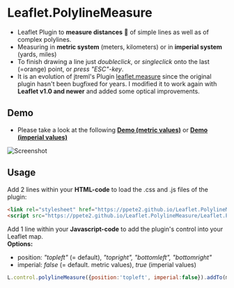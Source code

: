# Leaflet.PolylineMeasure
* Leaflet Plugin to **measure distances** :triangular_ruler: of simple lines as well as of complex polylines.
* Measuring in **metric system** (meters, kilometers) or in **imperial system** (yards, miles)
* To finish drawing a line just *doubleclick*, or *singleclick* onto the last (=orange) point, or *press "ESC"-key*.
* It is an evolution of jtreml's Plugin [leaflet.measure](https://github.com/jtreml/leaflet.measure) since the original plugin hasn't been bugfixed for years. I modified it to work again with **Leaflet v1.0 and newer** and added some optical improvements.

## Demo
* Please take a look at the following [**Demo (metric values)**](https://ppete2.github.io/Leaflet.PolylineMeasure/demo_metric.html) or [**Demo (imperial values)**](https://ppete2.github.io/Leaflet.PolylineMeasure/demo_imperial.html)

![Screenshot](https://ppete2.github.io/Leaflet.PolylineMeasure/screenshot.jpg)

## Usage

Add 2 lines within your **HTML-code** to load the .css and .js files of the plugin:
```html
<link rel="stylesheet" href="https://ppete2.github.io/Leaflet.PolylineMeasure/Leaflet.PolylineMeasure.css" />
<script src="https://ppete2.github.io/Leaflet.PolylineMeasure/Leaflet.PolylineMeasure.js"></script>
```

Add 1 line within your **Javascript-code** to add the plugin's control into your Leaflet map.  
**Options:**  
* position: *"topleft"* (= default), *"topright", "bottomleft", "bottomright"*
* imperial: *false* (= default. metric values), *true* (imperial values)
```javascript
L.control.polylineMeasure({position:'topleft', imperial:false}).addTo(map);
```
